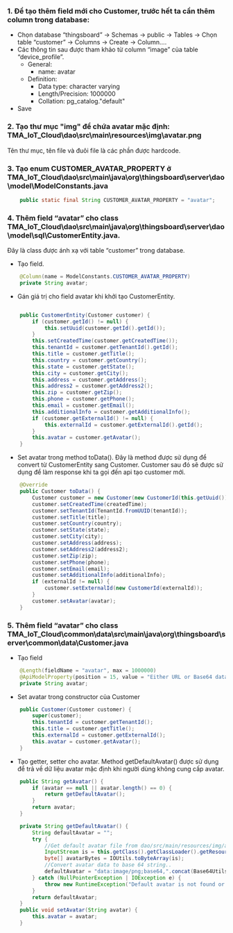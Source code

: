 ### 1.	Để tạo thêm field mới cho Customer, trước hết ta cần thêm column trong database:
-	Chọn database “thingsboard” ->  Schemas -> public -> Tables -> Chọn table “customer” -> Columns -> Create -> Column…. 
-	Các thông tin sau được tham khảo từ column “image” của table “device_profile”.	
    - General: 
       - name: avatar
    - Definition: 	
       - Data type: character varying
       - Length/Precision: 1000000
       - Collation: pg_catalog."default"
- Save
### 2.  Tạo thư mục "img" để chứa avatar mặc định: TMA_IoT_Cloud\dao\src\main\resources\img\avatar.png
Tên thư mục, tên file và đuôi file là các phần được hardcode.
### 3.	Tạo enum CUSTOMER_AVATAR_PROPERTY ở TMA_IoT_Cloud\dao\src\main\java\org\thingsboard\server\dao\model\ModelConstants.java
```java
    public static final String CUSTOMER_AVATAR_PROPERTY = "avatar";
```
### 4.	Thêm field “avatar” cho class TMA_IoT_Cloud\dao\src\main\java\org\thingsboard\server\dao\model\sql\CustomerEntity.java. 
Đây là class được ánh xạ với table “customer” trong database.
-	Tạo field.
```java
    @Column(name = ModelConstants.CUSTOMER_AVATAR_PROPERTY)
    private String avatar;
```
-	Gán giá trị cho field avatar khi khởi tạo CustomerEntity.
```java

    public CustomerEntity(Customer customer) {
        if (customer.getId() != null) {
            this.setUuid(customer.getId().getId());
        }
        this.setCreatedTime(customer.getCreatedTime());
        this.tenantId = customer.getTenantId().getId();
        this.title = customer.getTitle();
        this.country = customer.getCountry();
        this.state = customer.getState();
        this.city = customer.getCity();
        this.address = customer.getAddress();
        this.address2 = customer.getAddress2();
        this.zip = customer.getZip();
        this.phone = customer.getPhone();
        this.email = customer.getEmail();
        this.additionalInfo = customer.getAdditionalInfo();
        if (customer.getExternalId() != null) {
            this.externalId = customer.getExternalId().getId();
        }
        this.avatar = customer.getAvatar();
    }        
```
-	Set avatar trong method toData(). Đây là method được sử dụng để convert từ CustomerEntity sang Customer. Customer sau đó sẽ được sử dụng để làm response khi ta gọi đến api tạo customer mới.
```java
    @Override
    public Customer toData() {
        Customer customer = new Customer(new CustomerId(this.getUuid()));
        customer.setCreatedTime(createdTime);
        customer.setTenantId(TenantId.fromUUID(tenantId));
        customer.setTitle(title);
        customer.setCountry(country);
        customer.setState(state);
        customer.setCity(city);
        customer.setAddress(address);
        customer.setAddress2(address2);
        customer.setZip(zip);
        customer.setPhone(phone);
        customer.setEmail(email);
        customer.setAdditionalInfo(additionalInfo);
        if (externalId != null) {
            customer.setExternalId(new CustomerId(externalId));
        }
        customer.setAvatar(avatar);
    }
```
### 5.	Thêm field “avatar” cho class TMA_IoT_Cloud\common\data\src\main\java\org\thingsboard\server\common\data\Customer.java
-	Tạo field
```java
    @Length(fieldName = "avatar", max = 1000000)
    @ApiModelProperty(position = 15, value = "Either URL or Base64 data of the avatar")
    private String avatar;
```
-	Set avatar trong constructor của Customer
```java
    public Customer(Customer customer) {
        super(customer);
        this.tenantId = customer.getTenantId();
        this.title = customer.getTitle();
        this.externalId = customer.getExternalId();
        this.avatar = customer.getAvatar();
    }
```
-	Tạo getter, setter cho avatar. Method getDefaultAvatar() được sử dụng để trả về dữ liệu avatar mặc định khi người dùng không cung cấp avatar. 
```java
    public String getAvatar() {
        if (avatar == null || avatar.length() == 0) {
            return getDefaultAvatar();
        }
        return avatar;
    }

    private String getDefaultAvatar() {
        String defaultAvatar = "";
        try {
            //Get default avatar file from dao/src/main/resources/img/avatar.png
            InputStream is = this.getClass().getClassLoader().getResourceAsStream("img/avatar.png");
            byte[] avatarBytes = IOUtils.toByteArray(is);
            //Convert avatar data to base 64 string..
            defaultAvatar = "data:image/png;base64,".concat(Base64Utils.encodeToString(avatarBytes));
        } catch (NullPointerException | IOException e) {
            throw new RuntimeException("Default avatar is not found or its size is too large");
        }
        return defaultAvatar;
    }
    public void setAvatar(String avatar) {
        this.avatar = avatar;
    }
```
